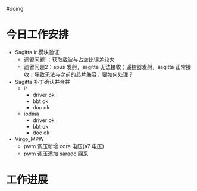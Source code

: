 
#doing                    

# 今日工作安排
- Sagitta ir 模块验证
	- 遗留问题1：获取载波与占空比误差较大
	- 遗留问题2：apus 发射，sagitta 无法接收；遥控器发射，sagitta 正常接收；导致无法与之前的芯片兼容，要如何处理？
- Sagitta 补丁确认并合并
	- ir
		- driver ok
		- bbt      ok
		- doc     ok
	- iodma
		- driver ok
		- bbt     ok
		- doc     ok
- Virgo_MPW  
	- pwm 调压新增 core 电压(a7 电压)
	- pwm 调压添加 saradc 回采  




# 工作进展




